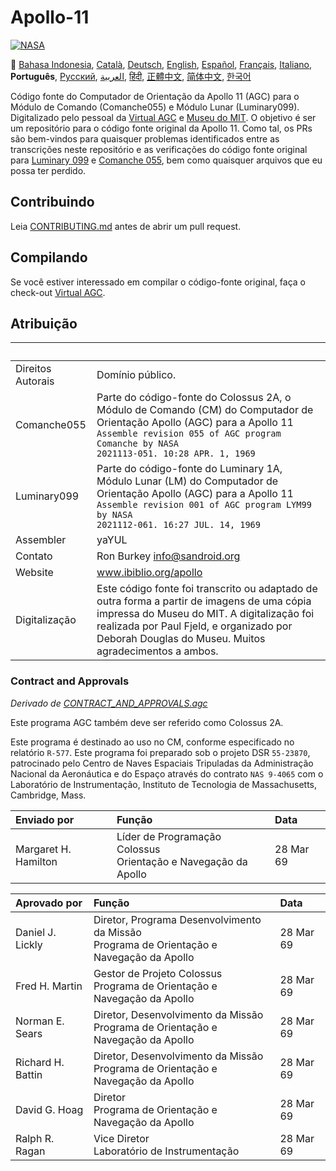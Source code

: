 # Apollo-11
[![NASA][1]][2]

:crossed_flags:
[Bahasa Indonesia][ID],
[Català][CA],
[Deutsch][DE],
[English][EN],
[Español][ES],
[Français][FR],
[Italiano][IT],
**Português**,
[Русский][RU],
[العربية][AR],
[हिंदी][HI_IN],
[正體中文][ZH_TW],
[简体中文][ZH_CN],
[한국어][KO_KR]

[AR]:README.ar.md
[ID]:README.id.md
[CA]:README.ca.md
[DE]:README.de.md
[EN]:README.md
[ES]:README.es.md
[IT]:README.it.md
[FR]:README.fr.md
[PT_BR]:README.pt_br.md
[ZH_TW]:README.zh_tw.md
[ZH_CN]:README.zh_cn.md
[KO_KR]:README.ko_kr.md
[HI_IN]:README.hi_in.md
[RU]:README.ru.md

Código fonte do Computador de Orientação da Apollo 11 (AGC) para o Módulo
de Comando (Comanche055) e Módulo Lunar (Luminary099). Digitalizado
pelo pessoal da [Virtual AGC][3] e [Museu do MIT][4]. O objetivo é ser
um repositório para o código fonte original da Apollo 11. Como tal, os PRs
são bem-vindos para quaisquer problemas identificados entre as transcrições
neste repositório e as verificações do código fonte original para
[Luminary 099][5] e [Comanche 055][6], bem como quaisquer arquivos que
eu possa ter perdido.

## Contribuindo
Leia [CONTRIBUTING.md][7] antes de abrir um pull request.

## Compilando
Se você estiver interessado em compilar o código-fonte original, faça o
check-out [Virtual AGC][8].

## Atribuição

&nbsp;            | &nbsp;
:---------------- | :-----
Direitos Autorais | Domínio público.
Comanche055       | Parte do código-fonte do Colossus 2A, o Módulo de Comando (CM) do Computador de Orientação Apollo (AGC) para a Apollo 11<br>`Assemble revision 055 of AGC program Comanche by NASA`<br>`2021113-051. 10:28 APR. 1, 1969`
Luminary099       | Parte do código-fonte do Luminary 1A, Módulo Lunar (LM) do Computador de Orientação Apollo (AGC) para a Apollo 11<br>`Assemble revision 001 of AGC program LYM99 by NASA`<br>`2021112-061. 16:27 JUL. 14, 1969`
Assembler         | yaYUL
Contato           | Ron Burkey <info@sandroid.org>
Website           | www.ibiblio.org/apollo
Digitalização     | Este código fonte foi transcrito ou adaptado de outra forma a partir de imagens de uma cópia impressa do Museu do MIT. A digitalização foi realizada por Paul Fjeld, e organizado por Deborah Douglas do Museu. Muitos agradecimentos a ambos.

### Contract and Approvals
*Derivado de [CONTRACT_AND_APPROVALS.agc]*

Este programa AGC também deve ser referido como Colossus 2A.

Este programa é destinado ao uso no CM, conforme especificado no relatório `R-577`. Este programa foi preparado sob o projeto DSR `55-23870`, patrocinado pelo Centro de Naves Espaciais Tripuladas da Administração Nacional da Aeronáutica e do Espaço através do contrato `NAS 9-4065` com o Laboratório de Instrumentação, Instituto de Tecnologia de Massachusetts, Cambridge, Mass.

Enviado por           | Função | Data
:-------------------- | :--- | :---
Margaret H. Hamilton  | Líder de Programação Colossus<br>Orientação e Navegação da Apollo | 28 Mar 69

Aprovado por       | Função | Data
:----------------- | :--- | :---
Daniel J. Lickly   | Diretor, Programa Desenvolvimento da Missão<br>Programa de Orientação e Navegação da Apollo | 28 Mar 69
Fred H. Martin     | Gestor de Projeto Colossus<br>Programa de Orientação e Navegação da Apollo | 28 Mar 69
Norman E. Sears    | Diretor, Desenvolvimento da Missão<br>Programa de Orientação e Navegação da Apollo | 28 Mar 69
Richard H. Battin  | Diretor, Desenvolvimento da Missão<br>Programa de Orientação e Navegação da Apollo | 28 Mar 69
David G. Hoag      | Diretor<br>Programa de Orientação e Navegação da Apollo | 28 Mar 69
Ralph R. Ragan     | Vice Diretor<br>Laboratório de Instrumentação | 28 Mar 69

[CONTRACT_AND_APPROVALS.agc]:https://github.com/chrislgarry/Apollo-11/blob/master/Comanche055/CONTRACT_AND_APPROVALS.agc
[1]:https://cdn.rawgit.com/aleen42/badges/c9246f74/src/nasa.svg
[2]:https://www.nasa.gov/mission_pages/apollo/missions/apollo11.html
[3]:http://www.ibiblio.org/apollo/
[4]:http://web.mit.edu/museum/
[5]:http://www.ibiblio.org/apollo/ScansForConversion/Luminary099/
[6]:http://www.ibiblio.org/apollo/ScansForConversion/Comanche055/
[7]:https://github.com/chrislgarry/Apollo-11/blob/master/CONTRIBUTING.md
[8]:https://github.com/rburkey2005/virtualagc
